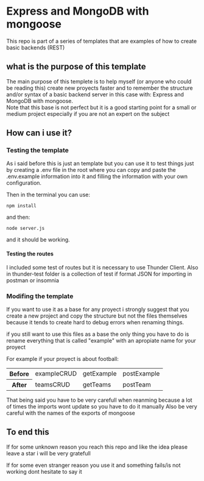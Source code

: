 # Express and MongoDB with mongoose

This repo is part of a series of templates that are examples of how to create basic backends (REST)

## what is the purpose of this template

The main purpose of this templete is to help myself (or anyone who could be reading this) create new proyects faster and to remember the structure and/or syntax of a basic backend server in this case with: Express and MongoDB with mongoose.
<br>
Note that this base is not perfect but it is a good starting point for a small or medium project especially if you are not an expert on the subject

## How can i use it?

### Testing the template

As i said before this is just an template but you can use it to test things just by creating a .env file in the root where you can copy and paste the .env.example information into it and filling the information with your own configuration.

Then in the terminal you can use:

```
npm install
```

and then:

```
node server.js
```
and it should be working.

#### Testing the routes

I included some test of routes but it is necessary to use Thunder Client. Also in thunder-test folder is a collection of test if format JSON for importing in postman or insomnia 

### Modifing the template

If you want to use it as a base for any proyect i strongly suggest that you create a new project and copy the structure but not the files themselves because it tends to create hard to debug errors when renaming things.

if you still want to use this files as a base the only thing you have to do is rename everything that is called "example" with an apropiate name for your proyect

For example if your proyect is about football:

<table>
    <tr>
        <th>Before </th>
        <td>exampleCRUD</td>
        <td>getExample</td>
        <td>postExample</td>
    </tr>
    <tr>
        <th>After</th>
        <td>teamsCRUD</td>
        <td>getTeams</td>
        <td>postTeam</td>
    </tr>
</table>

That being said you have to be very carefull when reanming because a lot of times the imports wont update so you have to do it manually
Also be very careful with the names of the exports of mongoose

## To end this

If for some unknown reason you reach this repo and like the idea please leave a star i will be very gratefull

If for some even stranger reason you use it and something fails/is not working dont hesitate to say it